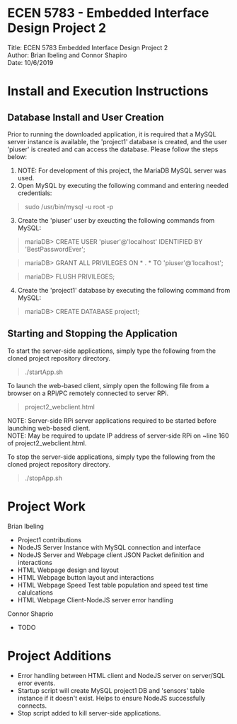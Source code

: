 # ECEN 5783 - Embedded Interface Design Project 2
Title: ECEN 5783 Embedded Interface Design Project 2  
Author: Brian Ibeling and Connor Shapiro  
Date: 10/6/2019  

# Install and Execution Instructions
## Database Install and User Creation
Prior to running the downloaded application, it is required that a MySQL server instance is available, the 'project1' database is created, and the user 'piuser' is created and can access the database. Please follow the steps below:

1. NOTE: For development of this project, the MariaDB MySQL server was used.
2. Open MySQL by executing the following command and entering needed credentials:
  > sudo /usr/bin/mysql -u root -p
3. Create the 'piuser' user by exeucting the following commands from MySQL:
  > mariaDB> CREATE USER 'piuser'@'localhost' IDENTIFIED BY 'BestPasswordEver';

  > mariaDB> GRANT ALL PRIVILEGES ON * . * TO 'piuser'@'localhost';

  > mariaDB> FLUSH PRIVILEGES;
4. Create the 'project1' database by executing the following command from MySQL:
  > mariaDB> CREATE DATABASE project1;

## Starting and Stopping the Application
To start the server-side applications, simply type the following from the cloned project repository directory.
  > ./startApp.sh

To launch the web-based client, simply open the following file from a browser on a RPi/PC remotely connected to server RPi.
  > project2_webclient.html

NOTE: Server-side RPi server applications required to be started before launching web-based client.  
NOTE: May be required to update IP address of server-side RPi on ~line 160 of project2_webclient.html.  

To stop the server-side applications, simply type the following from the cloned project repository directory.
  > ./stopApp.sh

# Project Work
Brian Ibeling
- Project1 contributions
- NodeJS Server Instance with MySQL connection and interface
- NodeJS Server and Webpage client JSON Packet definition and interactions
- HTML Webpage design and layout
- HTML Webpage button layout and interactions
- HTML Webpage Speed Test table population and speed test time calulcations
- HTML Webpage Client-NodeJS server error handling

Connor Shaprio  
- TODO

# Project Additions
- Error handling between HTML client and NodeJS server on server/SQL error events.
- Startup script will create MySQL project1 DB and 'sensors' table instance if it doesn't exist. Helps to ensure NodeJS successfully connects.
- Stop script added to kill server-side applications.

